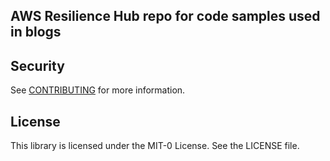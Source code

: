 ## AWS Resilience Hub repo for code samples used in blogs 



## Security

See [CONTRIBUTING](CONTRIBUTING.md#security-issue-notifications) for more information.

## License

This library is licensed under the MIT-0 License. See the LICENSE file.

